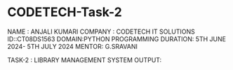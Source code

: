 # CODETECH-Task-2
NAME : ANJALI KUMARI
COMPANY : CODETECH IT SOLUTIONS
ID::CT08DS1563
DOMAIN:PYTHON PROGRAMMING
DURATION: 5TH JUNE 2024- 5TH JULY 2024
MENTOR: G.SRAVANI


TASK-2 : LIBRARY MANAGEMENT SYSTEM
OUTPUT:
